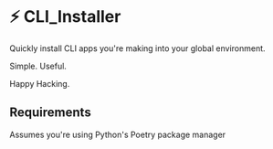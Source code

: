# ⚡️ CLI_Installer

Quickly install CLI apps you're making into your global environment.

Simple. Useful.

Happy Hacking.

## Requirements
Assumes you're using Python's Poetry package manager

